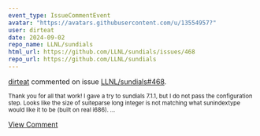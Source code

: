 ```yaml
---
event_type: IssueCommentEvent
avatar: "https://avatars.githubusercontent.com/u/13554957?"
user: dirteat
date: 2024-09-02
repo_name: LLNL/sundials
html_url: https://github.com/LLNL/sundials/issues/468
repo_url: https://github.com/LLNL/sundials
---
```


<a href='https://github.com/dirteat' target='_blank'>dirteat</a> commented on issue <a href='https://github.com/LLNL/sundials/issues/468' target='_blank'>LLNL/sundials#468</a>.

<small>Thank you for all that work! I gave a try to sundials 7.1.1, but I do not pass the configuration step. Looks like the size of suiteparse long integer is not matching what sunindextype would like it to be (built on real i686)....</small>

<a href='https://github.com/LLNL/sundials/issues/468' target='_blank'>View Comment</a>